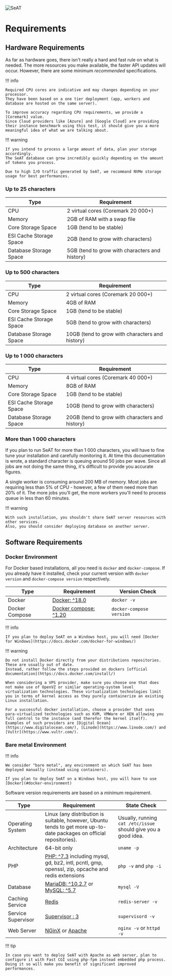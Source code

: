 ![SeAT](https://i.imgur.com/aPPOxSK.png)

# Requirements

## Hardware Requirements

As far as hardware goes, there isn't really a hard and fast rule on what is needed.
The more resources you make available, the faster API updates will occur.
However, there are some minimum *recommended* specifications.

!!! info

    Required CPU cores are indicative and may changes depending on your processor.
    They have been based on a one tier deployment (app, workers and database are hosted on the same server).
    
    To improve accuracy regarding CPU requirements, we provide a [Coremark] value.
    Since Cloud providers like [Azure] and [Google Cloud] are providing their instance benchmark using this test, it should give you a more meaningful idea of what we are talking about.

!!! warning

    If you intend to process a large amount of data, plan your storage accordingly.
    The SeAT database can grow incredibly quickly depending on the amount of tokens you process.
    
    Due to high I/O traffic generated by SeAT, we recommand NVMe storage usage for best performances.

### Up to 25 characters

| Type                    | Requirement                                    |
| ----------------------- | ---------------------------------------------- |
| CPU                     | 2 virtual cores (Coremark 20 000+)             |
| Memory                  | 2GB of RAM with a swap file                    |
| Core Storage Space      | 1GB (tend to be stable)                        |
| ESI Cache Storage Space | 2GB (tend to grow with characters)             |
| Database Storage Space  | 5GB (tend to grow with characters and history) |

### Up to 500 characters

| Type                    | Requirement                                     |
| ----------------------- | ----------------------------------------------- |
| CPU                     | 2 virtual cores (Coremark 20 000+)              |
| Memory                  | 4GB of RAM                                      |
| Core Storage Space      | 1GB (tend to be stable)                         |
| ESI Cache Storage Space | 5GB (tend to grow with characters)              |
| Database Storage Space  | 10GB (tend to grow with characters and history) |

### Up to 1 000 characters

| Type                    | Requirement                                     |
| ----------------------- | ----------------------------------------------- |
| CPU                     | 4 virtual cores (Coremark 40 000+)              |
| Memory                  | 8GB of RAM                                      |
| Core Storage Space      | 1GB (tend to be stable)                         |
| ESI Cache Storage Space | 10GB (tend to grow with characters)             |
| Database Storage Space  | 20GB (tend to grow with characters and history) |

### More than 1 000 characters

If you plan to run SeAT for more than 1 000 characters, you will have to fine tune your installation and carefully monitoring it.
At time this documentation is wrote, a standard character is queuing around 50 jobs per wave.
Since all jobs are not doing the same thing, it's difficult to provide you accurate figures.

A single worker is consuming around 200 MB of memory. Most jobs are requiring less than 5% of CPU - however, a few of them need more than 20% of it.
The more jobs you'll get, the more workers you'll need to process queue in less than 60 minutes.

!!! warning

    With such installation, you shouldn't share SeAT server resources with other services.
    Also, you should consider deploying database on another server.

## Software Requirements

### Docker Environment

For Docker based installations, all you need is `docker` and `docker-compose`.
If you already have it installed, check your current version with `docker version` and `docker-compose version` respectively.

| Type           | Requirement                                              | Version Check            |
| -------------- | -------------------------------------------------------- | ------------------------ |
| Docker         | [Docker: ^18.0](https://www.docker.com/)                 | `docker -v`              |
| Docker Compose | [Docker compose: ^1.20](https://docs.docker.com/compose/)| `docker-compose version` |

!!! info

    If you plan to deploy SeAT on a Windows host, you will need [Docker for Windows](https://docs.docker.com/docker-for-windows/)

!!! warning

    Do not install Docker directly from your distributions repositories. These are usually out of date.
    Instead, rather follow the steps provided on dockers [official documentation](https://docs.docker.com/install/)

    When considering a VPS provider, make sure you choose one that does not make use of OpenVZ or similar operating-system level virtualization technologies. These virtualization technologies limit you in terms of kernel access as they purely containerize an existing Linux installation.

    For a successful docker installation, choose a provider that uses para-virtualized technologies such as KVM, VMWare or XEN allowing you full control to the instance (and therefor the kernel itself). Examples of such providers are [Digital Ocean](https://www.digitalocean.com/), [Linode](https://www.linode.com/) and [Vultr](https://www.vultr.com/).

### Bare metal Environment

!!! info

    We consider "bare metal", any environment on which SeAT has been deployed manually (instead using containers).
    
    If you plan to deploy SeAT on a Windows host, you will have to use [Docker](#docker-environment)

Software version requirements are based on a *minimum* requirement.

| Type                       | Requirement   | State Check |
| -------------------------- | ------------- | ----------- |
| Operating System           | Linux (any distribution is suitable, however, Ubuntu tends to get more up-to-date packages on official repositories). | Usually, running `cat /etc/issue` should give you a good idea. |
| Architecture               | 64-bit only                                                                                                         | `uname -p`               |
| PHP                        | [PHP: ^7.3](http://php.net/) including mysql, gd, bz2, intl, pcntl, gmp, openssl, zip, opcache and redis extensions | `php -v` and `php -i`    |
| Database                   | [MariaDB: ^10.2.7](https://mariadb.org/) or [MySQL: ^5.7](https://www.mysql.com/)                                   | `mysql -V`               |
| Caching Service            | [Redis](https://redis.io/)                                                                                          | `redis-server -v`        |
| Service Supervisor         | [Supervisor : 3](http://supervisord.org/)                                                                           | `supervisord -v`         |
| Web Server                 | [NGinX](https://www.nginx.com/) or [Apache](https://httpd.apache.org/)                                              | `nginx -v` or `httpd -v` |

!!! tip

    In case you want to deploy SeAT with Apache as web server, plan to configure it with Fast CGI using php-fpm instead embedded php process.
    Doing it so will make you benefit of significant improved performances.

[Coremark]: https://www.eembc.org/coremark/
[Azure]: https://docs.microsoft.com/fr-fr/azure/virtual-machines/linux/compute-benchmark-scores
[Google Cloud]: https://cloud.google.com/compute/docs/benchmarks-linux
